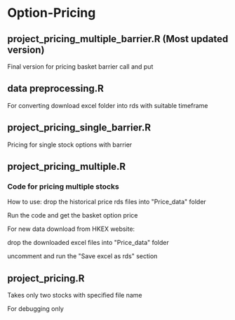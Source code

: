 # Option-Pricing
## project_pricing_multiple_barrier.R (Most updated version)
Final version for pricing basket barrier call and put
## data preprocessing.R
For converting download excel folder into rds with suitable timeframe

## project_pricing_single_barrier.R
Pricing for single stock options with barrier
## project_pricing_multiple.R
### Code for pricing multiple stocks
How to use: drop the historical price rds files into "Price_data" folder

Run the code and get the basket option price

For new data download from HKEX website:

drop the downloaded excel files into "Price_data" folder

uncomment and run the "Save excel as rds" section

## project_pricing.R
Takes only two stocks with specified file name

For debugging only
